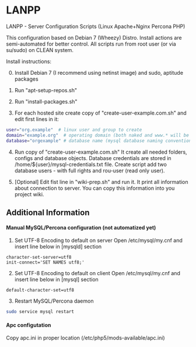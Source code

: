 LANPP
=====

LANPP - Server Configuration Scripts (Linux Apache+Nginx Percona PHP)

This configuration based on Debian 7 (Wheezy) Distro.
Install actions are semi-automated for better control.
All scripts run from root user (or via su/sudo) on CLEAN system.

Install instructions:

0. Install Debian 7 (I recommend using netinst image) and sudo, aptitude packages

1. Run "apt-setup-repos.sh"

2. Run "install-packages.sh"

3. For each hosted site create copy of "create-user-example.com.sh" and edit first lines in it:
```bash
user="org.example"  # linux user and group to create
domain="example.org"  # operating domain (both naked and www.* will be created)
database="orgexample" # database name (mysql database naming conventions - best if database name fit in 16 symbols)
```

4. Run copy of "create-user-example.com.sh"
It create all needed folders, configs and database objects.
Database credentials are stored in /home/${user}/mysql-credentials.txt file.
Create script add two database users - with full rights and rou-user (read only user).

5. [Optional] Edit fist line in "wiki-prep.sh" and run it.
It print all information about connection to server. You can copy this information into you project wiki.



Additional Information
------
#### Manual MySQL/Percona configuration (not automatized yet)

1. Set UTF-8 Encoding to default on server
Open /etc/mysql/my.cnf and insert line below in [mysqld] section
```
character-set-server=utf8
init-connect='SET NAMES utf8;'
```

2. Set UTF-8 Encoding to default on client
Open /etc/mysql/my.cnf and insert line below in [mysql] section
```
default-character-set=utf8
```

3. Restart MySQL/Percona daemon
```bash
sudo service mysql restart
```

#### Apc configutation
Copy apc.ini in proper location (/etc/php5/mods-available/apc.ini)